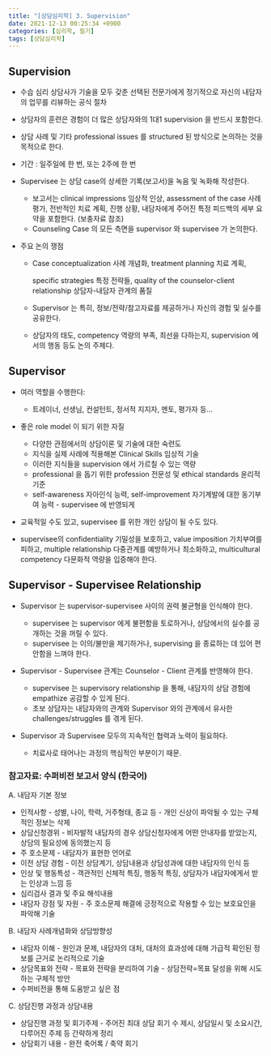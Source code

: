 ```yaml
---
title: "[상담심리학] 3. Supervision"
date: 2021-12-13 00:25:34 +0900
categories: [심리학, 필기]
tags: [상담심리학]
---
```


## Supervision

- 수습 심리 상담사가 기술을 모두 갖춘 선택된 전문가에게 정기적으로 자신의 내담자의 업무를 리뷰하는 공식 절차
- 상담자의 훈련은 경험이 더 많은 상담자와의 1대1 supervision 을 반드시 포함한다.
- 상담 사례 및 기타 professional issues 를 structured 된 방식으로 논의하는 것을 목적으로 한다.



- 기간 : 일주일에 한 번, 또는 2주에 한 번
- Supervisee 는 상담 case의 상세한 기록(보고서)을 녹음 및 녹화해 작성한다.
  - 보고서는 clinical impressions 임상적 인상, assessment of the case 사례 평가, 전반적인 치료 계획, 진행 상황, 내담자에게 주어진 특정 피드백의 세부 요약을 포함한다. (보충자료 참조)
  - Counseling Case 의 모든 측면을 supervisor 와 supervisee 가 논의한다.



- 주요 논의 쟁점

  - Case conceptualization 사례 개념화, treatment planning 치료 계획,

    specific strategies 특정 전략들, quality of the counselor-client relationship 상담자-내담자 관계의 품질

  - Supervisor 는 특히, 정보/전략/참고자료를 제공하거나 자신의 경험 및 실수를 공유한다.

  - 상담자의 태도, competency 역량의 부족, 최선을 다하는지, supervision 에서의 행동 등도 논의 주제다.



## Supervisor

- 여러 역할을 수행한다:
  - 트레이너, 선생님, 컨설턴트, 정서적 지지자, 멘토, 평가자 등...
- 좋은 role model 이 되기 위한 자질
  - 다양한 관점에서의 상담이론 및 기술에 대한 숙련도
  - 지식을 실제 사례에 적용해본 Clinical Skills 임상적 기술
  - 이러한 지식들을 supervision 에서 가르칠 수 있는 역량
  - professional 을 돕기 위한 profession 전문성 및 ethical standards 윤리적 기준
  - self-awareness 자아인식 능력, self-improvement 자기계발에 대한 동기부여 능력 - supervisee 에 반영되게

- 교육적일 수도 있고, supervisee 를 위한 개인 상담이 될 수도 있다.
- supervisee의 confidentiality 기밀성을 보호하고, value imposition 가치부여를 피하고, multiple relationship 다중관계를 예방하거나 최소화하고, multicultural competency 다문화적 역량을 입증해야 한다.



## Supervisor - Supervisee Relationship

- Supervisor 는 supervisor-supervisee 사이의 권력 불균형을 인식해야 한다.
  - supervisee 는 supervisor 에게 불편함을 토로하거나, 상담에서의 실수를 공개하는 것을 꺼릴 수 있다.
  - supervisee 는 이의/불만을 제기하거나, supervising 을 종료하는 데 있어 편안함을 느껴야 한다.

- Supervisor - Supervisee 관계는 Counselor - Client 관계를 반영해야 한다.
  - supervisee 는 supervisory relationship 을 통해, 내담자의 상담 경험에 empathize 공감할 수 있게 된다.
  - 초보 상담자는 내담자와의 관계와 Supervisor 와의 관계에서 유사한 challenges/struggles 를 겪게 된다.
- Supervisor 과 Supervisee 모두의 지속적인 협력과 노력이 필요하다.
  - 치료사로 태어나는 과정의 핵심적인 부분이기 때문.



### 참고자료: 수퍼비전 보고서 양식 (한국어)

A. 내담자 기본 정보

- 인적사항 - 성별, 나이, 학력, 거주형태, 종교 등 - 개인 신상이 파악될 수 있는 구체적인 정보는 삭제
- 상담신청경위 - 비자발적 내담자의 경우 상담신청자에게 어떤 안내자를 받았는지, 상담의 필요성에 동의했는지 등
- 주 호소문제 - 내담자가 표현한 언어로
- 이전 상담 경험 - 이전 상담계기, 상담내용과 상담성과에 대한 내담자의 인식 등
- 인상 및 행동특성 - 객관적인 신체적 특징, 행동적 특징, 상담자가 내담자에게서 받는 인상과 느낌 등
- 심리검사 결과 및 주요 해석내용
- 내담자 강점 및 자원 - 주 호소문제 해결에 긍정적으로 작용할 수 있는 보호요인을 파악해 기술

B. 내담자 사례개념화와 상담방향성

- 내담자 이해 - 원인과 문제, 내담자의 대처, 대처의 효과성에 대해 가급적 확인된 정보를 근거로 논리적으로 기술
- 상담목표와 전략 - 목표와 전략을 분리하여 기술 - 상담전략=목표 달성을 위해 시도하는 구체적 방안
- 수퍼비전을 통해 도움받고 싶은 점

C. 상담진행 과정과 상담내용

- 상담진행 과정 및 회기주제 - 주어진 최대 상담 회기 수 제시, 상담일시 및 소요시간, 다루어진 주제 등 간략하게 정리
- 상담회기 내용 - 완전 축어록 / 축약 회기

